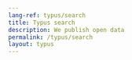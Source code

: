 ```yaml
---
lang-ref: typus/search
title: Typus search
description: We publish open data
permalink: /typus/search
layout: typus
---
```

